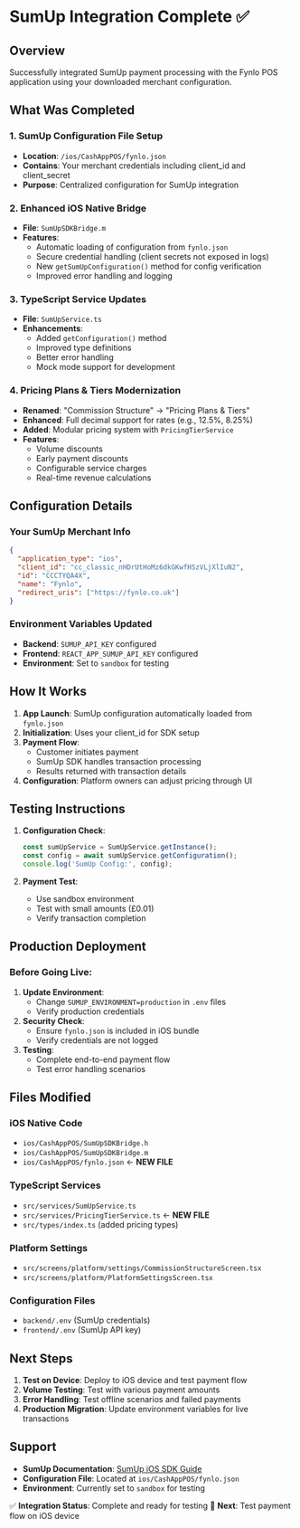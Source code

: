 # SumUp Integration Complete ✅

## Overview
Successfully integrated SumUp payment processing with the Fynlo POS application using your downloaded merchant configuration.

## What Was Completed

### 1. SumUp Configuration File Setup
- **Location**: `/ios/CashAppPOS/fynlo.json`
- **Contains**: Your merchant credentials including client_id and client_secret
- **Purpose**: Centralized configuration for SumUp integration

### 2. Enhanced iOS Native Bridge
- **File**: `SumUpSDKBridge.m`
- **Features**:
  - Automatic loading of configuration from `fynlo.json`
  - Secure credential handling (client secrets not exposed in logs)
  - New `getSumUpConfiguration()` method for config verification
  - Improved error handling and logging

### 3. TypeScript Service Updates
- **File**: `SumUpService.ts`
- **Enhancements**:
  - Added `getConfiguration()` method
  - Improved type definitions
  - Better error handling
  - Mock mode support for development

### 4. Pricing Plans & Tiers Modernization
- **Renamed**: "Commission Structure" → "Pricing Plans & Tiers"
- **Enhanced**: Full decimal support for rates (e.g., 12.5%, 8.25%)
- **Added**: Modular pricing system with `PricingTierService`
- **Features**: 
  - Volume discounts
  - Early payment discounts
  - Configurable service charges
  - Real-time revenue calculations

## Configuration Details

### Your SumUp Merchant Info
```json
{
  "application_type": "ios",
  "client_id": "cc_classic_nHDrUtHoMz6dkGKwfHSzVLjXlIuN2",
  "id": "CCCTYQA4X", 
  "name": "Fynlo",
  "redirect_uris": ["https://fynlo.co.uk"]
}
```

### Environment Variables Updated
- **Backend**: `SUMUP_API_KEY` configured
- **Frontend**: `REACT_APP_SUMUP_API_KEY` configured
- **Environment**: Set to `sandbox` for testing

## How It Works

1. **App Launch**: SumUp configuration automatically loaded from `fynlo.json`
2. **Initialization**: Uses your client_id for SDK setup
3. **Payment Flow**: 
   - Customer initiates payment
   - SumUp SDK handles transaction processing
   - Results returned with transaction details
4. **Configuration**: Platform owners can adjust pricing through UI

## Testing Instructions

1. **Configuration Check**:
   ```javascript
   const sumUpService = SumUpService.getInstance();
   const config = await sumUpService.getConfiguration();
   console.log('SumUp Config:', config);
   ```

2. **Payment Test**:
   - Use sandbox environment
   - Test with small amounts (£0.01)
   - Verify transaction completion

## Production Deployment

### Before Going Live:
1. **Update Environment**:
   - Change `SUMUP_ENVIRONMENT=production` in `.env` files
   - Verify production credentials
2. **Security Check**:
   - Ensure `fynlo.json` is included in iOS bundle
   - Verify credentials are not logged
3. **Testing**:
   - Complete end-to-end payment flow
   - Test error handling scenarios

## Files Modified

### iOS Native Code
- `ios/CashAppPOS/SumUpSDKBridge.h`
- `ios/CashAppPOS/SumUpSDKBridge.m`
- `ios/CashAppPOS/fynlo.json` ← **NEW FILE**

### TypeScript Services  
- `src/services/SumUpService.ts`
- `src/services/PricingTierService.ts` ← **NEW FILE**
- `src/types/index.ts` (added pricing types)

### Platform Settings
- `src/screens/platform/settings/CommissionStructureScreen.tsx`
- `src/screens/platform/PlatformSettingsScreen.tsx`

### Configuration Files
- `backend/.env` (SumUp credentials)
- `frontend/.env` (SumUp API key)

## Next Steps

1. **Test on Device**: Deploy to iOS device and test payment flow
2. **Volume Testing**: Test with various payment amounts
3. **Error Handling**: Test offline scenarios and failed payments
4. **Production Migration**: Update environment variables for live transactions

## Support

- **SumUp Documentation**: [SumUp iOS SDK Guide](https://github.com/sumup/sumup-ios-sdk)
- **Configuration File**: Located at `ios/CashAppPOS/fynlo.json`
- **Environment**: Currently set to `sandbox` for testing

✅ **Integration Status**: Complete and ready for testing
🎯 **Next**: Test payment flow on iOS device